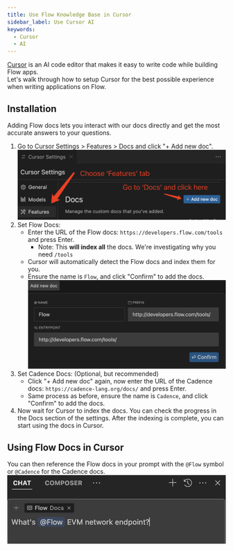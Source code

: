 ```yaml
---
title: Use Flow Knowledge Base in Cursor
sidebar_label: Use Cursor AI
keywords:
  - Cursor
  - AI
---
```


[Cursor](https://www.cursor.com/) is an AI code editor that makes it easy to write code while building Flow apps.  
Let's walk through how to setup Cursor for the best possible experience when writing applications on Flow.

## Installation

Adding Flow docs lets you interact with our docs directly and get the most accurate answers to your questions.

1. Go to Cursor Settings > Features > Docs and click "+ Add new doc".
![Cursor Settings](./images//use-cursor-1.png)
2. Set Flow Docs:
    - Enter the URL of the Flow docs: `https://developers.flow.com/tools` and press Enter.
      - Note:  This **will index all** the docs.  We're investigating why you need `/tools`
    - Cursor will automatically detect the Flow docs and index them for you.
    - Ensure the name is `Flow`, and click "Confirm" to add the docs.
![Cursor Settings](./images//use-cursor-2.png)
3. Set Cadence Docs: (Optional, but recommended)
    - Click "+ Add new doc" again, now enter the URL of the Cadence docs: `https://cadence-lang.org/docs/` and press Enter.
    - Same process as before, ensure the name is `Cadence`, and click "Confirm" to add the docs.
4. Now wait for Cursor to index the docs. You can check the progress in the Docs section of the settings. After the indexing is complete, you can start using the docs in Cursor.

## Using Flow Docs in Cursor

You can then reference the Flow docs in your prompt with the `@Flow` symbol or `@Cadence` for the Cadence docs.  
![Cursor Settings](./images//use-cursor-3.png)

